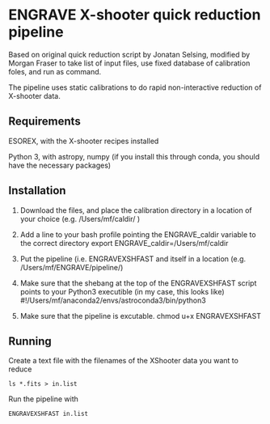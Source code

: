 # ENGRAVE X-shooter quick reduction pipeline

Based on original quick reduction script by Jonatan Selsing, modified by Morgan Fraser to take list of input files, use fixed database of calibration foles, and run as command.

The pipeline uses static calibrations to do rapid non-interactive reduction of X-shooter data.


## Requirements

ESOREX, with the X-shooter recipes installed

Python 3, with astropy, numpy (if you install this through conda, you should have the necessary packages)



## Installation

1. Download the files, and place the calibration directory in a location of your choice (e.g. /Users/mf/caldir/ )

2. Add a line to your bash profile pointing the ENGRAVE_caldir variable to the correct directory
    export ENGRAVE_caldir=/Users/mf/caldir

3. Put the pipeline (i.e. ENGRAVEXSHFAST and itself in a location (e.g. /Users/mf/ENGRAVE/pipeline/)

4. Make sure that the shebang at the top of the ENGRAVEXSHFAST script points to your Python3 executible (in my case, this looks like)
	#!/Users/mf/anaconda2/envs/astroconda3/bin/python3

5. Make sure that the pipeline is excutable.
	chmod u+x ENGRAVEXSHFAST



## Running

Create a text file with the filenames of the XShooter data you want to reduce

	ls *.fits > in.list

Run the pipeline with

	ENGRAVEXSHFAST in.list
